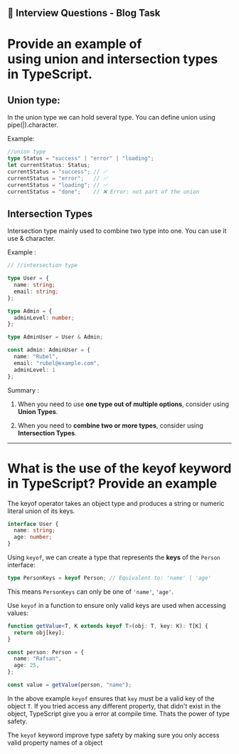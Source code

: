 ## 🎯 Interview Questions - Blog Task
# Provide an example of using union and intersection types in TypeScript.

## Union type:

In the union type we can hold several type. You can define union using pipe(|).character.

 
 Example:

```ts
//union type
type Status = "success" | "error" | "loading";
let currentStatus: Status;
currentStatus = "success"; // ✅
currentStatus = "error";   // ✅
currentStatus = "loading"; // ✅
currentStatus = "done";    // ❌ Error: not part of the union

```

## Intersection Types

Intersection type mainly used to combine two type into one. You can use it use & character.

Example :

```ts
// //intersection type

type User = {
  name: string;
  email: string;
};

type Admin = {
  adminLevel: number;
};

type AdminUser = User & Admin;

const admin: AdminUser = {
  name: "Rubel",
  email: "rubel@example.com",
  adminLevel: 1
};

```

Summary : 

1. When you need to use **one type out of multiple options**, consider using **Union Types**.

1. When you need to **combine two or more types**, consider using **Intersection Types**.

---

# What is the use of the keyof keyword in TypeScript? Provide an example

The keyof operator takes an object type and produces a string or numeric literal union of its keys.

```ts
interface User {
  name: string;
  age: number;
}
```

Using `keyof`, we can create a type that represents the **keys** of the `Person` interface:

```ts
type PersonKeys = keyof Person; // Equivalent to: 'name' | 'age'
```

This means `PersonKeys` can only be one of `'name'`, `'age'`.

Use `keyof` in a function to ensure only valid keys are used when accessing values:

```ts
function getValue<T, K extends keyof T>(obj: T, key: K): T[K] {
  return obj[key];
}

const person: Person = {
  name: "Rafsan",
  age: 25,
};

const value = getValue(person, "name");
```

In the above example `keyof` ensures that `key` must be a valid key of the object `T`. If you tried access any different property, that didn't exist in the object, TypeScript give you a error at compile time. Thats the power of type safety.

The `keyof` keyword improve type safety by making sure you only access valid property names of a object